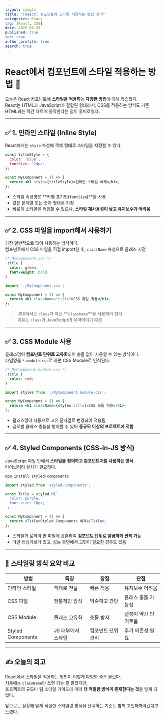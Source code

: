 ```yaml
---
layout: single
title: "[React] 컴포넌트에 스타일 적용하는 방법 정리"
categories: React
tag: [React, CSS]
date: 2025-06-23
published: true
toc: true
author_profile: true
search: true
---
```


# React에서 컴포넌트에 스타일 적용하는 방법 🎨

오늘은 React 컴포넌트에 **스타일을 적용하는 다양한 방법**에 대해 학습했다.  
React는 HTML과 JavaScript가 결합된 형태라서, CSS를 적용하는 방식도 기존 HTML과는 약간 다르게 동작한다는 점이 흥미로웠다.

---

## ✅ 1. 인라인 스타일 (Inline Style)

React에서는 `style` 속성에 객체 형태로 스타일을 지정할 수 있다.

```jsx
const titleStyle = {
  color: 'blue',
  fontSize: '24px',
};

const MyComponent = () => {
  return <h1 style={titleStyle}>인라인 스타일 예제</h1>;
};
```

- 스타일 속성명은 **카멜 표기법(`fontSize`)**을 사용
- 값은 문자열 또는 숫자 형태로 지정
- 빠르게 스타일을 적용할 수 있으나, **스타일 재사용성이 낮고 유지보수가 어려움**

---

## ✅ 2. CSS 파일을 import해서 사용하기

가장 일반적으로 많이 사용하는 방식이다.  
컴포넌트에서 CSS 파일을 직접 import한 후, `className` 속성으로 클래스 지정

```css
/* MyComponent.css */
.title {
  color: green;
  font-weight: bold;
}
```

```jsx
import './MyComponent.css';

const MyComponent = () => {
  return <h1 className="title">CSS 파일 적용</h1>;
};
```

> JSX에서는 `class`가 아닌 **`className`**을 사용해야 한다.  
> 이유는 `class`가 JavaScript의 예약어이기 때문.

---

## ✅ 3. CSS Module 사용

클래스명이 **컴포넌트 단위로 고유화**되어 충돌 없이 사용할 수 있는 방식이다.  
파일명을 `*.module.css`로 하면 CSS Module로 인식된다.

```css
/* MyComponent.module.css */
.title {
  color: red;
}
```

```jsx
import styles from './MyComponent.module.css';

const MyComponent = () => {
  return <h1 className={styles.title}>CSS 모듈 적용</h1>;
};
```

- 클래스명이 자동으로 고유 문자열로 변경되어 적용됨
- 글로벌 클래스 충돌을 방지할 수 있어 **중규모 이상의 프로젝트에 적합**

---

## ✅ 4. Styled Components (CSS-in-JS 방식)

JavaScript 파일 안에서 **스타일을 정의하고 컴포넌트처럼 사용하는 방식**  
라이브러리 설치가 필요하다.

```bash
npm install styled-components
```

```jsx
import styled from 'styled-components';

const Title = styled.h1`
  color: purple;
  font-size: 28px;
`;

const MyComponent = () => {
  return <Title>Styled Components 예제</Title>;
};
```

- 스타일과 로직이 한 파일에 공존하여 **컴포넌트 단위로 깔끔하게 관리 가능**
- 다만 러닝커브가 있고, 성능 측면에서 고민이 필요한 경우도 있음

---

## 🧠 스타일링 방식 요약 비교

| 방법 | 특징 | 장점 | 단점 |
|------|------|------|------|
| 인라인 스타일 | 객체로 전달 | 빠른 적용 | 유지보수 어려움 |
| CSS 파일 | 전통적인 방식 | 익숙하고 간단 | 클래스 충돌 가능성 |
| CSS Module | 클래스 고유화 | 충돌 방지 | 설정이 약간 번거로움 |
| Styled Components | JS 내부에서 스타일 | 컴포넌트 단위 관리 | 추가 의존성 필요 |

---

## ✍️ 오늘의 회고

React에서 스타일을 적용하는 방법이 이렇게 다양한 줄은 몰랐다.  
처음에는 `className`만 쓰면 되는 줄 알았지만,  
프로젝트의 규모나 팀 스타일 가이드에 따라 **더 적절한 방식이 존재한다는 것**을 알게 되었다.

앞으로는 상황에 맞게 적절한 스타일링 방식을 선택하는 기준도 함께 고민해봐야겠다고 느꼈다.
